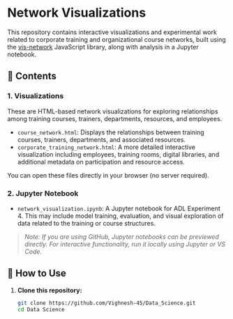 # Network Visualizations

This repository contains interactive visualizations and experimental work related to corporate training and organizational course networks, built using the [vis-network](https://visjs.github.io/vis-network/) JavaScript library, along with analysis in a Jupyter notebook.

## 📁 Contents

### 1. **Visualizations**
These are HTML-based network visualizations for exploring relationships among training courses, trainers, departments, resources, and employees.

- `course_network.html`: Displays the relationships between training courses, trainers, departments, and associated resources.
- `corporate_training_network.html`: A more detailed interactive visualization including employees, training rooms, digital libraries, and additional metadata on participation and resource access.

You can open these files directly in your browser (no server required).

### 2. **Jupyter Notebook**
- `network_visualization.ipynb`: A Jupyter notebook for ADL Experiment 4. This may include model training, evaluation, and visual exploration of data related to the training or course structures.

> _Note: If you are using GitHub, Jupyter notebooks can be previewed directly. For interactive functionality, run it locally using Jupyter or VS Code._


## 🔧 How to Use

1. **Clone this repository:**
   ```bash
   git clone https://github.com/Vighnesh-45/Data_Science.git
   cd Data Science
